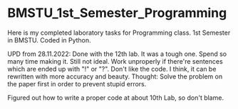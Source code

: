# BMSTU_1st_Semester_Programming
Here is my completed laboratory tasks for Programming class.
1st Semester in BMSTU.
Coded in Python.

UPD from 28.11.2022:
Done with the 12th lab. It was a tough one. Spend so many time making it. Still not ideal. Work unproperly if there're sentences which are ended up with "!" or "?".
Don't like the code. I think, it can be rewritten with more accuracy and beauty. 
Thought: Solve the problem on the paper first in order to prevent stupid errors.

Figured out how to write a proper code at about 10th Lab, so don't blame. 

